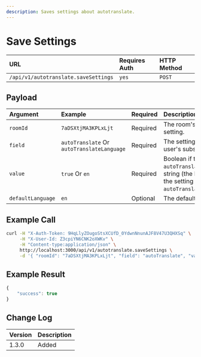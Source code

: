```yaml
---
description: Saves settings about autotranslate.
---
```


# Save Settings

| URL | Requires Auth | HTTP Method |
| :--- | :--- | :--- |
| `/api/v1/autotranslate.saveSettings` | `yes` | `POST` |

## Payload

| Argument | Example | Required | Description |
| :--- | :--- | :--- | :--- |
| `roomId` | `7aDSXtjMA3KPLxLjt` | Required | The room's id to apply setting. |
| `field` | `autoTranslate` Or `autoTranslateLanguage` | Required | The setting to apply to user's subscription. |
| `value` | `true` Or `en` | Required | Boolean if the setting is `autoTranslate` and a string \(the language\) if the setting is `autoTranslateLanguage`. |
| `defaultLanguage` | `en` | Optional | The default language. |

## Example Call

```bash
curl -H "X-Auth-Token: 9HqLlyZOugoStsXCUfD_0YdwnNnunAJF8V47U3QHXSq" \
     -H "X-User-Id: Z3cpiYN6CNK2oXWKv" \
     -H "Content-type:application/json" \
     http://localhost:3000/api/v1/autotranslate.saveSettings \
     -d '{ "roomId": "7aDSXtjMA3KPLxLjt", "field": "autoTranslate", "value": true }'
```

## Example Result

```javascript
{
    "success": true
}
```

## Change Log

| Version | Description |
| :--- | :--- |
| 1.3.0 | Added |


